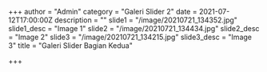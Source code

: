+++
author = "Admin"
category = "Galeri Slider 2"
date = 2021-07-12T17:00:00Z
description = ""
slide1 = "/image/20210721_134352.jpg"
slide1_desc = "Image 1"
slide2 = "/image/20210721_134434.jpg"
slide2_desc = "Image 2"
slide3 = "/image/20210721_134215.jpg"
slide3_desc = "Image 3"
title = "Galeri Slider Bagian Kedua"

+++
